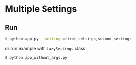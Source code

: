 Multiple Settings
=================

Run
---

```bash
$ python app.py --settings=first_settings,second_settings
```
or run example with `LazySettings` class

```bash
$ python app_without_args.py
```
